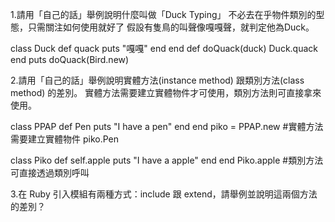 1.請用「自己的話」舉例說明什麼叫做「Duck Typing」
不必去在乎物件類別的型態，只需關注如何使用就好了
假設有隻鳥的叫聲像嘎嘎聲，就判定他為Duck。

class Duck
  def quack
    puts "嘎嘎"
  end
end
def doQuack(duck)
  Duck.quack
end
puts doQuack(Bird.new)

2.請用「自己的話」舉例說明實體方法(instance method) 跟類別方法(class method) 的差別。
實體方法需要建立實體物件才可使用，類別方法則可直接拿來使用。

class PPAP
 def Pen
   puts "I have a pen"
  end
end
piko = PPAP.new #實體方法需要建立實體物件
piko.Pen

class Piko
  def self.apple
    puts "I have a apple"
  end
end
Piko.apple #類別方法可直接透過類別呼叫

3.在 Ruby 引入模組有兩種方式：include 跟 extend，請舉例並說明這兩個方法的差別？
